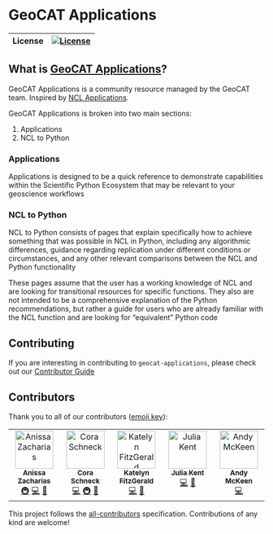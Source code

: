 # GeoCAT Applications

| **License**    |                                                                        [![License][license-badge]][repo-link]                                                                        |
| :-----------   | :----------------------------------------------------------------------------------------------------------------------------------------------------------------------------------: |

## What is [GeoCAT Applications](https://ncar.github.io/geocat-applications/)?

GeoCAT Applications is a community resource managed by the GeoCAT team. Inspired by
[NCL Applications](https://www.ncl.ucar.edu/Applications/).

GeoCAT Applications is broken into two main sections:
1. Applications
2. NCL to Python

### Applications
Applications is designed to be a quick reference to demonstrate capabilities within the Scientific
Python Ecosystem that may be relevant to your geoscience workflows

### NCL to Python
NCL to Python consists of pages that explain specifically how to achieve something that was possible
in NCL in Python, including any algorithmic differences, guidance regarding replication under different
conditions or circumstances, and any other relevant comparisons between the NCL and Python functionality

These pages assume that the user has a working knowledge of NCL and are looking for transitional
resources for specific functions. They also are not intended to be a comprehensive explanation of
the Python recommendations, but rather a guide for users who are already familiar with the NCL
function and are looking for “equivalent” Python code

## Contributing

If you are interesting in contributing to `geocat-applications`, please check out our
[Contributor Guide](https://ncar.github.io/geocat-applications/CONTRIBUTING.html)

[license-badge]: https://img.shields.io/github/license/NCAR/geocat-applications?style=for-the-badge
[repo-link]: https://github.com/NCAR/geocat-applications

## Contributors
Thank you to all of our contributors ([emoji key](https://allcontributors.org/docs/en/emoji-key)):
<!-- ALL-CONTRIBUTORS-LIST:START - Do not remove or modify this section -->
<!-- prettier-ignore-start -->
<!-- markdownlint-disable -->
<table>
  <tbody>
    <tr>
      <td align="center" valign="top" width="14.28%"><a href="https://github.com/anissa111"><img src="https://avatars.githubusercontent.com/u/38434768?v=4?s=75" width="75px;" alt="Anissa Zacharias"/><br /><sub><b>Anissa Zacharias</b></sub></a><br /><a href="#infra-anissa111" title="Infrastructure (Hosting, Build-Tools, etc)">🚇</a> <a href="https://github.com/NCAR/geocat-applications/commits?author=anissa111" title="Code">💻</a> <a href="#ideas-anissa111" title="Ideas, Planning, & Feedback">🤔</a></td>
      <td align="center" valign="top" width="14.28%"><a href="https://cyschneck.com/"><img src="https://avatars.githubusercontent.com/u/22159116?v=4?s=75" width="75px;" alt="Cora Schneck"/><br /><sub><b>Cora Schneck</b></sub></a><br /><a href="https://github.com/NCAR/geocat-applications/commits?author=cyschneck" title="Code">💻</a> <a href="#infra-cyschneck" title="Infrastructure (Hosting, Build-Tools, etc)">🚇</a> <a href="#ideas-cyschneck" title="Ideas, Planning, & Feedback">🤔</a></td>
      <td align="center" valign="top" width="14.28%"><a href="https://github.com/kafitzgerald"><img src="https://avatars.githubusercontent.com/u/7872563?v=4?s=75" width="75px;" alt="Katelyn FitzGerald"/><br /><sub><b>Katelyn FitzGerald</b></sub></a><br /><a href="https://github.com/NCAR/geocat-applications/commits?author=kafitzgerald" title="Code">💻</a> <a href="#ideas-kafitzgerald" title="Ideas, Planning, & Feedback">🤔</a></td>
      <td align="center" valign="top" width="14.28%"><a href="https://github.com/jukent"><img src="https://avatars.githubusercontent.com/u/46687291?v=4?s=75" width="75px;" alt="Julia Kent"/><br /><sub><b>Julia Kent</b></sub></a><br /><a href="https://github.com/NCAR/geocat-applications/commits?author=jukent" title="Code">💻</a> <a href="#ideas-jukent" title="Ideas, Planning, & Feedback">🤔</a></td>
      <td align="center" valign="top" width="14.28%"><a href="https://github.com/andy-theia"><img src="https://avatars.githubusercontent.com/u/170580076?v=4?s=75" width="75px;" alt="Andy McKeen"/><br /><sub><b>Andy McKeen</b></sub></a><br /><a href="https://github.com/NCAR/geocat-applications/commits?author=andy-theia" title="Code">💻</a></td>
    </tr>
  </tbody>
</table>

<!-- markdownlint-restore -->
<!-- prettier-ignore-end -->
This project follows the [all-contributors](https://allcontributors.org) specification. Contributions of any kind are welcome!

<!-- ALL-CONTRIBUTORS-LIST:END -->
